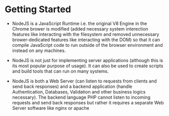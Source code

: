 # Getting Started

- NodeJS is a JavaScript Runtime i.e. the original V8 Engine in the Chrome brower is modified (added necessary system interection features like interacting with the filesystem and removed unnecessary brower-dedicated features like interacting with the DOM) so that it can compile JavaScript code to run outside of the browser environment and instead on any machines.

- NodeJS is not just for implementing server applications (although this is its most popular purpose of usage). It can also be used to create scripts and build tools that can run on many systems.

- NodeJS is both a Web Server (can listen to requests from clients and send back responses) and a backend application (handle Authentication, Databases, Validation and other business logics necessary). The backend language PHP cannot listen to incoming requests and send back responses but rather it requires a separate Web Server software like nginx or apache